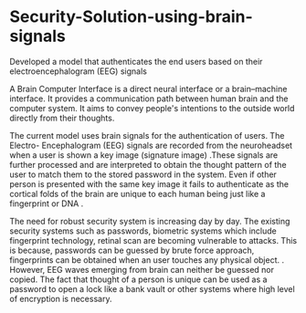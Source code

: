 # Security-Solution-using-brain-signals
Developed a model that authenticates the end users based on their electroencephalogram (EEG) signals

A Brain Computer Interface is a direct neural interface or a brain–machine interface. It provides a communication path between human brain and the computer system. It aims to convey people's intentions to the outside world directly from their thoughts.

The current model uses brain signals for the authentication of  users. The Electro- Encephalogram (EEG) signals are recorded from the neuroheadset when a user is shown a key image (signature image) .These signals are further processed and are interpreted to obtain the thought pattern of the user to match them to the stored password in the system. Even if other person is presented with the same key image it fails to authenticate as the cortical folds of the brain are unique to each human being just like a fingerprint or DNA .

The need for robust security system is increasing day by day. The existing security systems such as passwords, biometric systems which include fingerprint  technology, retinal scan are becoming vulnerable to attacks. This is because, passwords can be guessed by brute force approach, fingerprints can be obtained when an user touches any physical object. . However, EEG waves emerging from brain can neither be guessed nor copied. The fact that thought of a person is unique can be used as a password to open a lock like a bank vault or other systems where high level of encryption is necessary.



